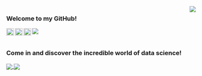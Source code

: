 
<!-- API Github Stats --> 
<img align='right' src="https://github-readme-stats.vercel.app/api?username=LucasKiraly&show_icons=true&theme=midnight-purple">

### Welcome to my GitHub!

<!--Badge Overiew-->
<img src="https://img.shields.io/static/v1?label=Overview&message=LucasKiraly&color=9745f5&style=for-the-badge&logo=GitHub">

<a href="https://www.kaggle.com/lucaskiraly00">
  <img align="left" alt="Kaggle" width="20px" src="https://www.vectorlogo.zone/logos/kaggle/kaggle-icon.svg" />
</a>
<a href="https://www.linkedin.com/in/lucas-kiralycs/">
  <img align="left" alt="Linkedin" width="20px" src="https://simpleicons.org/icons/linkedin.svg" />
</a>
<a href="https://stackoverflow.com/users/12475539/lucas-kiraly?tab=profile">
  <img align="left" alt="StackOverflow" width="20px" src="https://simpleicons.org/icons/stackoverflow.svg" />
</a>

<br />
<br />

### Come in and discover the incredible world of data science!

<a href="https://github.com/LucasKiraly/DataScience-EN">

  <img align="center" src="https://github-readme-stats.vercel.app/api/pin/?username=LucasKiraly&repo=DataScience-EN&theme=midnight-purple"/>

</a>

<a href="https://github.com/LucasKiraly/DataScience-PTBR">

  <img align="center" src="https://github-readme-stats.vercel.app/api/pin/?username=LucasKiraly&repo=DataScience-PTBR&theme=midnight-purple"/>

</a>